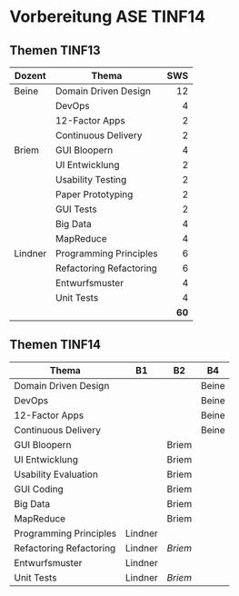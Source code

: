 # Vorbereitung ASE TINF14
## Themen TINF13
| Dozent  | Thema                   | SWS  |
| ------- | ----------------------- | ----:|
| Beine   | Domain Driven Design    | 12   |
|         | DevOps                  | 4    |
|         | 12-Factor Apps          | 2    |
|         | Continuous Delivery     | 2    |
| Briem   | GUI Bloopern            | 4    |
|         | UI Entwicklung          | 2    |
|         | Usability Testing       | 2    |
|         | Paper Prototyping       | 2    |
|         | GUI Tests               | 2    |
|         | Big Data                | 4    |
|         | MapReduce               | 4    |
| Lindner | Programming Principles  | 6    |
|         | Refactoring Refactoring | 6    |
|         |	Entwurfsmuster          | 4    |
|         |	Unit Tests              | 4    |
|         |                         |**60**|

## Themen TINF14
| Thema                   | B1      | B2     | B4     |
| ----------------------- | ------  | ------ | ------ |
| Domain Driven Design    |         |        | Beine  |
| DevOps                  |         |        | Beine  |
| 12-Factor Apps          |         |        | Beine  |
| Continuous Delivery     |         |        | Beine  |
| GUI Bloopern            |         | Briem  |        |
| UI Entwicklung          |         | Briem  |        |
| Usability Evaluation    |         | Briem  |        |
| GUI Coding              |         | Briem  |        |
| Big Data                |         | Briem  |        |
| MapReduce               |         | Briem  |        |
| Programming Principles  | Lindner |        |        |
| Refactoring Refactoring | Lindner |*Briem* |        |
| Entwurfsmuster          | Lindner |        |        |
| Unit Tests              | Lindner |*Briem* |        |

